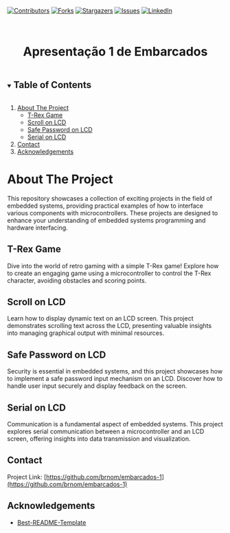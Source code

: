 <!--
*** Thanks for checking out the Best-README-Template. If you have a suggestion
*** that would make this better, please fork the repo and create a pull request
*** or simply open an issue with the tag "enhancement".
*** Thanks again! Now go create something AMAZING! :D
***
***
***
*** To avoid retyping too much info. Do a search and replace for the following:
*** github_username, repo_name, twitter_handle, email, project_title, project_description
-->

<!-- PROJECT SHIELDS -->
<!--
*** I'm using markdown "reference style" links for readability.
*** Reference links are enclosed in brackets [ ] instead of parentheses ( ).
*** See the bottom of this document for the declaration of the reference variables
*** for contributors-url, forks-url, etc. This is an optional, concise syntax you may use.
*** https://www.markdownguide.org/basic-syntax/#reference-style-links
-->

[![Contributors][contributors-shield]][contributors-url]
[![Forks][forks-shield]][forks-url]
[![Stargazers][stars-shield]][stars-url]
[![Issues][issues-shield]][issues-url]
[![LinkedIn][linkedin-shield]][linkedin-url]

<!-- PROJECT LOGO -->
<br />
<p align="center">
  <!-- <a href="https://github.com/brnom/embarcados-1">
    <img src="images/logo.png" alt="Logo" width="80" height="80">
  </a> -->

  <h1 align="center">Apresentação 1 de Embarcados</h1>

  <!-- <p align="center">
    project_description
    <br />
    <a href="https://github.com/brnom/embarcados-1"><strong>Explore the docs »</strong></a>
    <br />
    <br />
    <a href="https://github.com/brnom/embarcados-1">View Demo</a>
    ·
    <a href="https://github.com/brnom/embarcados-1/issues">Report Bug</a>
    ·
    <a href="https://github.com/brnom/embarcados-1/issues">Request Feature</a>
  </p> -->
</p>

<!-- TABLE OF CONTENTS -->
<details open="open">
  <summary><h2 style="display: inline-block">Table of Contents</h2></summary>
  <ol>
    <li>
      <a href="#about-the-project">About The Project</a>
      <ul>
        <li><a href="##t-rex-game">T-Rex Game</a></li>
        <li><a href="##scroll-on-lcd">Scroll on LCD</a></li>
        <li><a href="##safe-password-on-lcd">Safe Password on LCD</a></li>
        <li><a href="##serial-on-lcd">Serial on LCD</a></li>
      </ul>
    </li>
    <!-- <li><a href="#usage">Usage</a></li> -->
    <li><a href="#contact">Contact</a></li>
    <li><a href="#acknowledgements">Acknowledgements</a></li>
  </ol>
</details>

<!-- ABOUT THE PROJECT -->

# About The Project

This repository showcases a collection of exciting projects in the field of embedded systems, providing practical examples of how to interface various components with microcontrollers. These projects are designed to enhance your understanding of embedded systems programming and hardware interfacing.

## T-Rex Game
Dive into the world of retro gaming with a simple T-Rex game! Explore how to create an engaging game using a microcontroller to control the T-Rex character, avoiding obstacles and scoring points.

## Scroll on LCD
Learn how to display dynamic text on an LCD screen. This project demonstrates scrolling text across the LCD, presenting valuable insights into managing graphical output with minimal resources.

## Safe Password on LCD
Security is essential in embedded systems, and this project showcases how to implement a safe password input mechanism on an LCD. Discover how to handle user input securely and display feedback on the screen.

## Serial on LCD
Communication is a fundamental aspect of embedded systems. This project explores serial communication between a microcontroller and an LCD screen, offering insights into data transmission and visualization.

<!-- CONTACT -->

## Contact

Project Link: [https://github.com/brnom/embarcados-1](https://github.com/brnom/embarcados-1)

<!-- ACKNOWLEDGEMENTS -->

## Acknowledgements

- [Best-README-Template](https://github.com/othneildrew/Best-README-Template)

<!-- MARKDOWN LINKS & IMAGES -->
<!-- https://www.markdownguide.org/basic-syntax/#reference-style-links -->

[contributors-shield]: https://img.shields.io/github/contributors/brnom/embarcados-1.svg?style=for-the-badge
[contributors-url]: https://github.com/brnom/embarcados-1/graphs/contributors
[forks-shield]: https://img.shields.io/github/forks/brnom/embarcados-1.svg?style=for-the-badge
[forks-url]: https://github.com/brnom/embarcados-1/network/members
[stars-shield]: https://img.shields.io/github/stars/brnom/embarcados-1.svg?style=for-the-badge
[stars-url]: https://github.com/brnom/embarcados-1/stargazers
[issues-shield]: https://img.shields.io/github/issues/brnom/embarcados-1.svg?style=for-the-badge
[issues-url]: https://github.com/brnom/embarcados-1/issues
[linkedin-shield]: https://img.shields.io/badge/-LinkedIn-black.svg?style=for-the-badge&logo=linkedin&colorB=555
[linkedin-url]: https://linkedin.com/in/brunomengaldo
